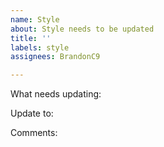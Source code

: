 ```yaml
---
name: Style
about: Style needs to be updated
title: ''
labels: style
assignees: BrandonC9

---
```


What needs updating:

Update to: 

Comments:
